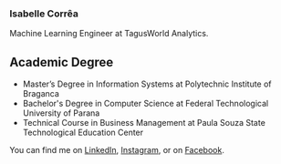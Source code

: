 ### Isabelle Corrêa

Machine Learning Engineer at TagusWorld Analytics.

## Academic Degree

<ul>
  <li>Master’s Degree in Information Systems at Polytechnic Institute of Braganca</li>
  <li>Bachelor's Degree in Computer Science at Federal Technological University of Parana</li>
  <li>Technical Course in Business Management at Paula Souza State Technological Education Center</li>
</ul>

<!-- Actual text -->

You can find me on [LinkedIn][2], [Instagram][3], or on [Facebook][1].

<!-- Links to your social media accounts -->

[1]: https://www.facebook.com/isabellemcorrea/
[2]: https://www.linkedin.com/in/isabelle-corrêa-854285172/
[3]: https://www.instagram.com/isabellemcorrea/


<!--
**Isaryll/Isaryll** is a ✨ _special_ ✨ repository because its `README.md` (this file) appears on your GitHub profile.

